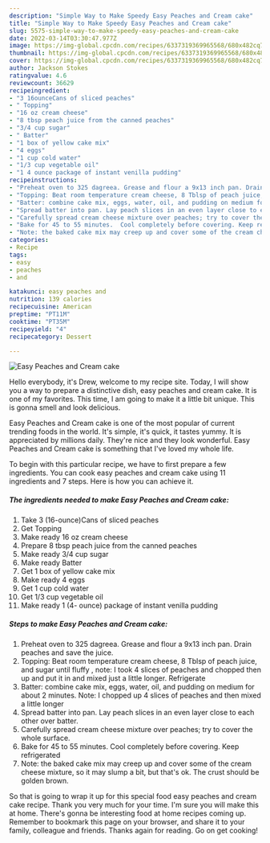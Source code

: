 ```yaml
---
description: "Simple Way to Make Speedy Easy Peaches and Cream cake"
title: "Simple Way to Make Speedy Easy Peaches and Cream cake"
slug: 5575-simple-way-to-make-speedy-easy-peaches-and-cream-cake
date: 2022-03-14T03:30:47.977Z
image: https://img-global.cpcdn.com/recipes/6337319369965568/680x482cq70/easy-peaches-and-cream-cake-recipe-main-photo.jpg
thumbnail: https://img-global.cpcdn.com/recipes/6337319369965568/680x482cq70/easy-peaches-and-cream-cake-recipe-main-photo.jpg
cover: https://img-global.cpcdn.com/recipes/6337319369965568/680x482cq70/easy-peaches-and-cream-cake-recipe-main-photo.jpg
author: Jackson Stokes
ratingvalue: 4.6
reviewcount: 36629
recipeingredient:
- "3 16ounceCans of sliced peaches"
- " Topping"
- "16 oz cream cheese"
- "8 tbsp peach juice from the canned peaches"
- "3/4 cup sugar"
- " Batter"
- "1 box of yellow cake mix"
- "4 eggs"
- "1 cup cold water"
- "1/3 cup vegetable oil"
- "1 4 ounce package of instant venilla pudding"
recipeinstructions:
- "Preheat oven to 325 dagreea. Grease and flour a 9x13 inch pan. Drain peaches and save the juice."
- "Topping: Beat room temperature cream cheese, 8 Tblsp of peach juice, and sugar until fluffy , note: I took 4 slices of peaches and chopped then up and put it in and mixed just a little longer. Refrigerate"
- "Batter: combine cake mix, eggs, water, oil, and pudding on medium for about 2 minutes. Note: I chopped up 4 slices of peaches and then mixed a little longer"
- "Spread batter into pan. Lay peach slices in an even layer close to each other over batter."
- "Carefully spread cream cheese mixture over peaches; try to cover the whole surface."
- "Bake for 45 to 55 minutes.  Cool completely before covering. Keep refrigerated"
- "Note: the baked cake mix may creep up and cover some of the cream cheese mixture, so it may slump a bit, but that&#39;s ok. The crust should be golden brown."
categories:
- Recipe
tags:
- easy
- peaches
- and

katakunci: easy peaches and 
nutrition: 139 calories
recipecuisine: American
preptime: "PT11M"
cooktime: "PT35M"
recipeyield: "4"
recipecategory: Dessert

---
```



![Easy Peaches and Cream cake](https://img-global.cpcdn.com/recipes/6337319369965568/680x482cq70/easy-peaches-and-cream-cake-recipe-main-photo.jpg)

Hello everybody, it's Drew, welcome to my recipe site. Today, I will show you a way to prepare a distinctive dish, easy peaches and cream cake. It is one of my favorites. This time, I am going to make it a little bit unique. This is gonna smell and look delicious.



Easy Peaches and Cream cake is one of the most popular of current trending foods in the world. It's simple, it's quick, it tastes yummy. It is appreciated by millions daily. They're nice and they look wonderful. Easy Peaches and Cream cake is something that I've loved my whole life.


To begin with this particular recipe, we have to first prepare a few ingredients. You can cook easy peaches and cream cake using 11 ingredients and 7 steps. Here is how you can achieve it.

<!--inarticleads1-->

##### The ingredients needed to make Easy Peaches and Cream cake:

1. Take 3 (16-ounce)Cans of sliced peaches
1. Get  Topping
1. Make ready 16 oz cream cheese
1. Prepare 8 tbsp peach juice from the canned peaches
1. Make ready 3/4 cup sugar
1. Make ready  Batter
1. Get 1 box of yellow cake mix
1. Make ready 4 eggs
1. Get 1 cup cold water
1. Get 1/3 cup vegetable oil
1. Make ready 1 (4- ounce) package of instant venilla pudding




<!--inarticleads2-->

##### Steps to make Easy Peaches and Cream cake:

1. Preheat oven to 325 dagreea. Grease and flour a 9x13 inch pan. Drain peaches and save the juice.
1. Topping: Beat room temperature cream cheese, 8 Tblsp of peach juice, and sugar until fluffy , note: I took 4 slices of peaches and chopped then up and put it in and mixed just a little longer. Refrigerate
1. Batter: combine cake mix, eggs, water, oil, and pudding on medium for about 2 minutes. Note: I chopped up 4 slices of peaches and then mixed a little longer
1. Spread batter into pan. Lay peach slices in an even layer close to each other over batter.
1. Carefully spread cream cheese mixture over peaches; try to cover the whole surface.
1. Bake for 45 to 55 minutes.  Cool completely before covering. Keep refrigerated
1. Note: the baked cake mix may creep up and cover some of the cream cheese mixture, so it may slump a bit, but that&#39;s ok. The crust should be golden brown.




So that is going to wrap it up for this special food easy peaches and cream cake recipe. Thank you very much for your time. I'm sure you will make this at home. There's gonna be interesting food at home recipes coming up. Remember to bookmark this page on your browser, and share it to your family, colleague and friends. Thanks again for reading. Go on get cooking!
